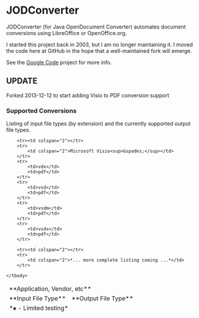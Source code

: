 # JODConverter

JODConverter (for Java OpenDocument Converter) automates document conversions
using LibreOffice or OpenOffice.org.

I started this project back in 2003, but I am no longer maintaining it. I moved
the code here at GitHub in the hope that a well-maintained fork will emerge.

See the [Google Code](http://code.google.com/p/jodconverter/) project for more
info.

## UPDATE

Forked 2013-12-12 to start adding Visio to PDF conversion support

### Supported Conversions

Listing of input file types (by extension) and the currently supported output file types.
<table>
	<thead>
		<tr>
			<td colspan="2">**Application, Vendor, etc**</td>
		</tr>
		<tr>
			<td>**Input File Type**</td>
			<td>**Output File Type**</td>
		</tr>
	</thead>
	<tfoot>
		<tr>
			<td colspan="2">
				<div>*&spades; - Limited testing*</div>
			</td>
		</tr>
	</tfoot>
	<tbody>

		<tr><td colspan="2"></tr>
		<tr>
			<td colspan="2">Microsoft Visio<sup>&spades;</sup></td>
		</tr>
		<tr>
			<td>vdx</td>
			<td>pdf</td>
		</tr>
		<tr>
			<td>vsd</td>
			<td>pdf</td>
		</tr>
		<tr>
			<td>vsdm</td>
			<td>pdf</td>
		</tr>
		<tr>
			<td>vsdx</td>
			<td>pdf</td>
		</tr>

		<tr><td colspan="2"></tr>
		<tr>
			<td colspan="2">*... more complete listing coming ...*</td>
		</tr>

	</tbody>
</table>

